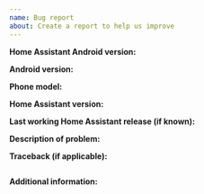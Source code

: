 ```yaml
---
name: Bug report
about: Create a report to help us improve
---
```


<!-- READ THIS FIRST:
- Make sure you run the latest version of the Android app
- Make sure you run the latest version of Home Assistant
-->

**Home Assistant Android version:**

**Android version:**

**Phone model:**

**Home Assistant version:**

**Last working Home Assistant release (if known):**

**Description of problem:**

**Traceback (if applicable):**

```

```

**Additional information:**
